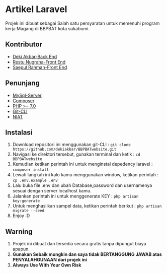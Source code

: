 # Artikel Laravel
Projek ini dibuat sebagai Salah satu persyaratan untuk memenuhi program kerja Magang di BBPBAT kota sukabumi.
## Kontributor
- [Deki Akbar-Back End](https://github.com/dekiakbar)
- [Restu Nugraha-Front End](https://web.facebook.com/reztu.nugraha)
- [Saepul Rahman-Front End](https://web.facebook.com/portgas.rahman)

## Penunjang
- [MySql-Server](https://dev.mysql.com/downloads/mysql/)
- [Composer](https://getcomposer.org/)
- [PHP >= 7.0](www.php.net/)
- [Git-CLI](https://git-scm.com/downloads)
- [NIAT](https://id.wikipedia.org/wiki/Niat)

## Instalasi
1. Download repositori ini menggunakan git-CLI : `git clone https://github.com/dekiakbar/BBPBATwebsite.git`
2. Navigasi ke direktori tersebut, gunakan terminal dan ketik : `cd BBPBATwebsite`
3. Kemudian ketikan perintah ini untuk menginstal depedency laravel : `composer install`
4. Lewati langkah ini kalo kamu menggunakan window, ketikan perintah : `cp .env.example .env` 
5. Lalu buka file .env dan ubah Database,password dan usernamenya sesuai dengan server localhost kamu.
6. Jalankan perintah ini untuk menggenerate KEY : `php artisan key:generate`
7. Untuk menghasilkan sampel data, ketikan perintah berikut : `php artisan migrate --seed`
8. Enjoy :D

## Warning
1. Projek ini dibuat dan tersedia secara gratis tanpa dipungut biaya apapun. 
2. **Gunakan Sebaik mungkin dan saya tidak BERTANGGUNG JAWAB atas PENYALAHGUNAAN dari projek ini**
3. **Always Use With Your Own Risk**